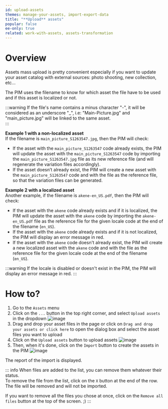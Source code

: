 ```yaml
---
id: upload-assets
themes: manage-your-assets, import-export-data
title: "**Upload** assets"
popular: false
ee-only: true
related: work-with-assets, assets-transformation
---
```


# Overview

Assets mass upload is pretty convenient especially if you want to update your asset catalog with external sources: photo shooting, new collection, etc...

The PIM uses the filename to know for which asset the file have to be used and if this asset is localized or not.

:::warning
If the file's name contains a minus character "-", it will be considered as an underscore "_", i.e: "Main-Picture.jpg" and "main_picture.jpg" will be linked to the same asset.  
:::

**Example 1 with a non-localized asset**  
If the filename is `main_picture_S1263547.jpg`, then the PIM will check:
- If the asset with the `main_picture_S1263547` code already exists, the PIM will update the asset with the `main_picture_S1263547` code by importing the `main_picture_S1263547.jpg` file as its new reference file (and will regenerate the variation files accordingly).
- If the asset doesn’t already exist, the PIM will create a new asset with the `main_picture_S1263547` code and with the file as the reference file, so that the variation files can be generated.

**Example 2 with a localized asset**  
Another example, if the filename is `akene-en_US.pdf`, then the PIM will check:
- If the asset with the `akene` code already exists and if it is localized, the PIM will update the asset with the `akene` code by importing the `akene-en_US.pdf` file as the reference file for the given locale code at the end of the filename (`en_US`).
- If the asset with the `akene` code already exists and if it is not localized, the PIM will display an error message in red.
- If the asset with the `akene` code doesn't already exist, the PIM will create a new localized asset with the `akene` code and with the file as the reference file for the given locale code at the end of the filename (`en_US`).

:::warning
If the locale is disabled or doesn't exist in the PIM, the PIM will display an error message in red.
:::

# How to?

1. Go to the `Assets` menu
1. Click on the `...` button in the top right corner, and select `Upload assets` in the dropdown
![image](../img/Assets_UploadAssetsDropdown.png)
1. Drag and drop your asset files in the page or click on `Drag and drop your assets or click here` to open the dialog box and select the asset files you want to upload
1. Click on the `Upload assets` button to upload assets
![image](../img/Assets-UploadAssetsCTA.png)
1. Then, when it's done, click on the `Import` button to create the assets in the PIM
![image](../img/Assetes_ImportAfterUpload.png)

The report of the import is displayed.

::: info
When files are added to the list, you can remove them whatever their status.  
To remove the file from the list, click on the `X` button at the end of the row. The file will be removed and will not be imported.

If you want to remove all the files you chose at once, click on the `Remove all files` button at the top of the screen. ;)
:::

